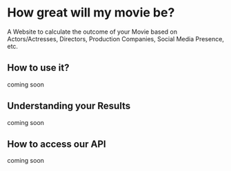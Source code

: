 # How great will my movie be?

A Website to calculate the outcome of your Movie based on Actors/Actresses, Directors, Production Companies, Social Media Presence, etc.

## How to use it?

coming soon

## Understanding your Results

coming soon

## How to access our API

coming soon